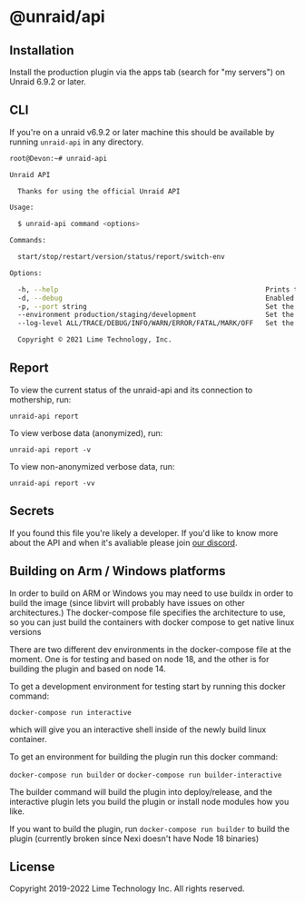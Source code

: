 # @unraid/api

## Installation

Install the production plugin via the apps tab (search for "my servers") on Unraid 6.9.2 or later.

## CLI

If you're on a unraid v6.9.2 or later machine this should be available by running `unraid-api` in any directory.

```bash
root@Devon:~# unraid-api

Unraid API

  Thanks for using the official Unraid API 

Usage:

  $ unraid-api command <options> 

Commands:

  start/stop/restart/version/status/report/switch-env

Options:

  -h, --help                                                   Prints this usage guide.     
  -d, --debug                                                  Enabled debug mode.          
  -p, --port string                                            Set the graphql port.        
  --environment production/staging/development                 Set the working environment. 
  --log-level ALL/TRACE/DEBUG/INFO/WARN/ERROR/FATAL/MARK/OFF   Set the log level.           

  Copyright © 2021 Lime Technology, Inc.

```

## Report
To view the current status of the unraid-api and its connection to mothership, run:
```
unraid-api report
```

To view verbose data (anonymized), run:
```
unraid-api report -v
```

To view non-anonymized verbose data, run:
```
unraid-api report -vv
```

## Secrets
If you found this file you're likely a developer. If you'd like to know more about the API and when it's avaliable please join [our discord](https://discord.gg/unraid).

## Building on Arm / Windows platforms

In order to build on ARM or Windows you may need to use buildx in order to build the image (since libvirt will probably have issues on other architectures.) The docker-compose file specifies the architecture to use, so you can just build the containers with docker compose to get native linux versions

There are two different dev environments in the docker-compose file at the moment. One is for testing and based on node 18, and the other is for building the plugin and based on node 14.

To get a development environment for testing start by running this docker command: 

``docker-compose run interactive``

which will give you an interactive shell inside of the newly build linux container.

To get an environment for building the plugin run this docker command:

``docker-compose run builder`` or ``docker-compose run builder-interactive``

The builder command will build the plugin into deploy/release, and the interactive plugin lets you build the plugin or install node modules how you like. 

If you want to build the plugin, run ``docker-compose run builder`` to build the plugin (currently broken since Nexi doesn't have Node 18 binaries)

## License
Copyright 2019-2022 Lime Technology Inc. All rights reserved.
